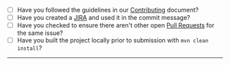 - [ ] Have you followed the guidelines in our [Contributing](http://wildfly-swarm.io/community/contributing/) document?
- [ ] Have you created a [JIRA](https://issues.jboss.org/browse/THORN) and used it in the commit message?
- [ ] Have you checked to ensure there aren't other open [Pull Requests](https://github.com/thorntail/thorntail/pulls) for the same issue?
- [ ] Have you built the project locally prior to submission with `mvn clean install`?

-----
